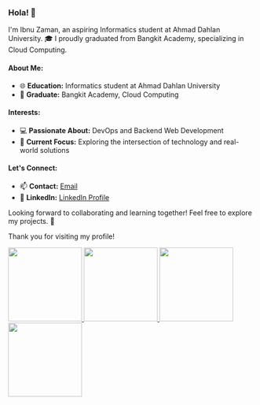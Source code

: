 ### Hola! 👋

I'm Ibnu Zaman, an aspiring Informatics student at Ahmad Dahlan University. 🎓 I proudly graduated from Bangkit Academy, specializing in Cloud Computing.

#### About Me:
- 🌐 **Education:** Informatics student at Ahmad Dahlan University
- 🚀 **Graduate:** Bangkit Academy, Cloud Computing

#### Interests:
- 💻 **Passionate About:** DevOps and Backend Web Development
- 🌟 **Current Focus:** Exploring the intersection of technology and real-world solutions

#### Let's Connect:
- 📫 **Contact:** [Email](mailto:ibnuzaman2133@gmail.com)
- 🔗 **LinkedIn:** [LinkedIn Profile](https://www.linkedin.com/in/ibnu-zaman-35911a1b4/)


Looking forward to collaborating and learning together! Feel free to explore my projects. 🚀


Thank you for visiting my profile!

<p align="left">
<a href="https://github.com/ibnuzaman">
  <img height="150em" src="https://github-readme-stats-eight-theta.vercel.app/api?username=penuliscode&show_icons=true&theme=algolia&include_all_commits=true&count_private=true"/>
  <img height="150em" src="https://github-readme-stats-eight-theta.vercel.app/api/top-langs/?username=ibnuzaman&layout=compact&theme=algolia"/>
   <img height="150em" src="https://github-readme-streak-stats.herokuapp.com?user=ibnuzaman&theme=algolia&date_format=M%20j%5B%2C%20Y%5D"/>
   <img height="150cm" src="https://github-profile-trophy.vercel.app/?username=ibnuzaman&theme=radical&no-frame=false&no-bg=false&margin-w=4">
</a>
</p>
